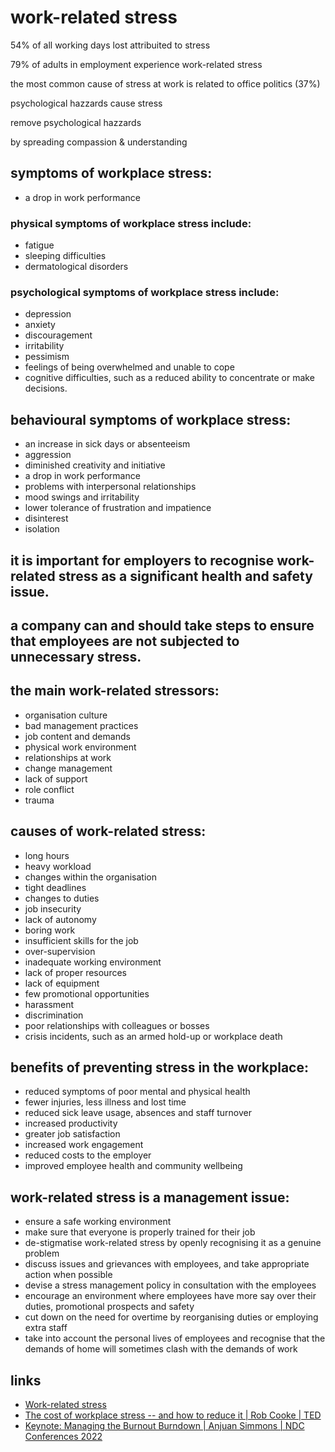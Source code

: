 # work-related stress

54% of all working days lost attribuited to stress

79% of adults in employment experience work-related stress

the most common cause of stress at work is related to office politics (37%)

psychological hazzards cause stress

remove psychological hazzards

by spreading compassion & understanding


## symptoms of workplace stress:
* a drop in work performance

### physical symptoms of workplace stress include:
* fatigue
* sleeping difficulties
* dermatological disorders

### psychological symptoms of workplace stress include:
* depression
* anxiety
* discouragement
* irritability
* pessimism
* feelings of being overwhelmed and unable to cope
* cognitive difficulties, such as a reduced ability to concentrate or make decisions.


## behavioural symptoms of workplace stress:
* an increase in sick days or absenteeism
* aggression
* diminished creativity and initiative
* a drop in work performance
* problems with interpersonal relationships
* mood swings and irritability
* lower tolerance of frustration and impatience
* disinterest
* isolation


## it is important for employers to recognise work-related stress as a significant health and safety issue.


## a company can and should take steps to ensure that employees are not subjected to unnecessary stress.


## the main work-related stressors:
* organisation culture
* bad management practices
* job content and demands
* physical work environment
* relationships at work
* change management
* lack of support
* role conflict
* trauma


## causes of work-related stress:
* long hours
* heavy workload
* changes within the organisation
* tight deadlines
* changes to duties
* job insecurity
* lack of autonomy
* boring work
* insufficient skills for the job
* over-supervision
* inadequate working environment
* lack of proper resources
* lack of equipment
* few promotional opportunities
* harassment
* discrimination
* poor relationships with colleagues or bosses
* crisis incidents, such as an armed hold-up or workplace death


## benefits of preventing stress in the workplace:
* reduced symptoms of poor mental and physical health
* fewer injuries, less illness and lost time
* reduced sick leave usage, absences and staff turnover
* increased productivity
* greater job satisfaction
* increased work engagement
* reduced costs to the employer
* improved employee health and community wellbeing


## work-related stress is a management issue:
* ensure a safe working environment
* make sure that everyone is properly trained for their job
* de-stigmatise work-related stress by openly recognising it as a genuine problem
* discuss issues and grievances with employees, and take appropriate action when possible
* devise a stress management policy in consultation with the employees
* encourage an environment where employees have more say over their duties, promotional prospects and safety
* cut down on the need for overtime by reorganising duties or employing extra staff
* take into account the personal lives of employees and recognise that the demands of home will sometimes clash with the demands of work


## links
* [Work-related stress](https://www.betterhealth.vic.gov.au/health/healthyliving/work-related-stress)
* [The cost of workplace stress -- and how to reduce it | Rob Cooke | TED](https://www.youtube.com/watch?v=QE8kNh52EeU)
* [Keynote: Managing the Burnout Burndown | Anjuan Simmons | NDC Conferences 2022](https://www.youtube.com/watch?v=yl41A7UVrPE)

